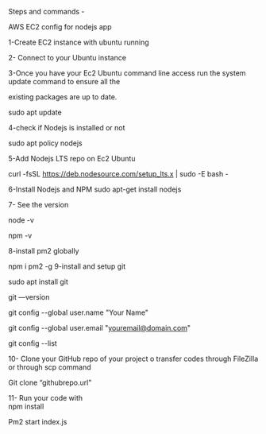 Steps and commands - 

AWS EC2 config for nodejs app

1-Create  EC2 instance with ubuntu running 

2- Connect to your Ubuntu instance 

3-Once you have your Ec2 Ubuntu command line access run the system update command to ensure all the 

existing packages are up to date.

sudo apt update

4-check if Nodejs is installed or not 

sudo apt policy nodejs

5-Add Nodejs  LTS repo on Ec2 Ubuntu

curl -fsSL https://deb.nodesource.com/setup_lts.x | sudo -E bash -

6-Install Nodejs and NPM
sudo apt-get install nodejs

7- See  the version

node -v

npm -v

8-install pm2 globally

npm i pm2 -g 
9-install and setup git

sudo apt install git

git —version

git config --global user.name "Your Name"

git config --global user.email "youremail@domain.com"

git config --list

10- Clone your GitHub repo of your project o transfer codes through FileZilla  or through scp command

Git clone “githubrepo.url”

11- Run your code with            
npm install

Pm2 start index.js